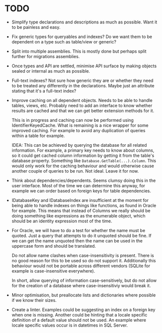 # TODO

* Simplify type declarations and descriptions as much as possible. Want it to be
  painless and easy.

* Fix generic types for queryables and indexes? Do we want them to be dependent
  on a type such as table/view or generic?

* Split into multiple assemblies. This is mostly done but perhaps split further for
  migrations assemblies.

* Once types and API are settled, minimise API surface by making objects sealed or
  internal as much as possible.

* Full-text indexes? Not sure how generic they are or whether they need to be treated any
  differently in the declarations. Maybe just an attribute stating that it's a full-text index?

* Improve caching on all dependent objects. Needs to be able to handle tables, views, etc.
  Probably need to add an interface to know whether results are cached and that we can get
  better extension methods for it.

  This is in progress and caching can now be performed using IdentifierKeyedCache<T>.
  What is remaining is a nice wrapper for some improved caching. For example to avoid
  any duplication of queries within a table for example.

  IDEA: This can be achieved by querying the database for all related information.
  For example, a primary key needs to know about columns, so it could get cached
  column information by getting it from the table's database property. Something like
  `Database.GetTable(...).Column`. This would only work for the caching behaviour
  and would otherwise cause another couple of queries to be run. Not ideal. Leave it
  for now.

* Think about dependencies/dependents. Seems clumsy doing this in the user interface.
  Most of the time we can determine this anyway, for example we can order based on
  foreign keys for table dependencies.

* IDatabaseKey and IDatabaseIndex are insufficient at the moment for being able to
  handle indexes on things like functions, as found in Oracle for example.
  This means that instead of Columns we really should be doing something like
  expressions as the enumerable object, which should be an identity expression
  most of the time.

* For Oracle, we will have to do a test for whether the name must be quoted. Just a
  query that attempts to do it unquoted should be fine. If we can get the name
  unquoted then the name can be used in the uppercase form and should be translated.

  Do not allow name clashes when case-insensitivity is present. There is no good
  reason for this to be used so do not support it. Additionally this behaviour would
  not be portable across different vendors (SQLite for example is case-insensitive
  everywhere).

  In short, allow querying of information case-sensitively, but do not allow for the
  creation of a database where case-insensitiviy would break it.
  
* Minor optimisation, but preallocate lists and dictionaries where possible if we know
  their sizes.

* Create a linter. Examples could be suggesting an index on a foreign key when one is missing.
  Another could be hinting that a locale specific definition of a default value should not be used.
  An example where locale specific values occur is in datetimes in SQL Server.